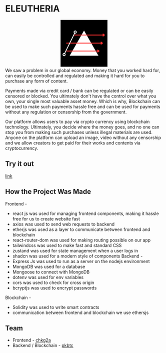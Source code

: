 # ELEUTHERIA
<div align="center">
  <img src="https://github.com/chkg2a/eleutheria/blob/main/frontend/public/logo.png" alt="My Image" width="150" height="150"/>
</div>
We saw a problem in our global economy. Money that you worked hard for, can easily be controlled and regulated and making it hard for you to purchase any form of content. 

Payments made via credit card / bank can be regulated or can be easily censored or blocked. You ultimately don't have the control over what you own, your single most valuable asset money. Which is why, Blockchain can be used to make such payments hassle free and can be used for payments without any regulation or censorship from the government.

Our platform allows users to pay via crypto currency using blockchain technology. Ultimately, you decide where the money goes, and no one can stop you from making such purchases unless illegal materials are used. Anyone on the platform can upload an image, video without any censorship and we allow creators to get paid for their works and contents via cryptocurrency.

## Try it out
[link]("https://eleutheria-nu.vercel.app/")

## How the Project Was Made
Frontend -
- react js was used for managing frontend components, making it hassle free for us to create website fast
- axios was used to send web requests to backend
- etherjs was used as a layer to communicate between frontend and blockchain
- react-router-dom was used for making routing possible on our app
- tailwindcss was used to make fast and standard CSS 
- zustand was used for state management when a user logs in
- shadcn was used for a modern style of components
Backend - 
- Express Js was used to run as a server on the nodejs environment
- MongoDB was used for a database
- Mongoose to connect with MongoDB
- dotenv was used for env variables
- cors was used to check for cross origin
- bcryptjs was used to encrypt passwords

Blockchain - 
- Solidity was used to write smart contracts
- communication between frontend and blockchain we use ethersjs

## Team
- Frontend - [ chkg2a ](https://github.com/chkg2a)
- Backend / Blockchain - [ pkbtc ](https://github.com/pkbtc)
